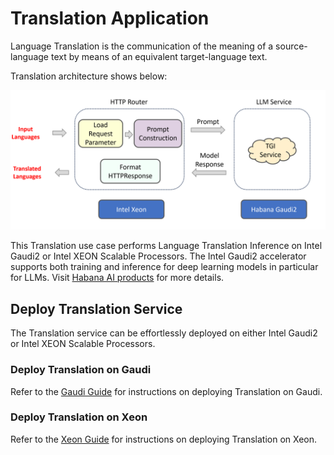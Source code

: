 # Translation Application

Language Translation is the communication of the meaning of a source-language text by means of an equivalent target-language text.

Translation architecture shows below:

![architecture](./assets/img/translation_architecture.png)

This Translation use case performs Language Translation Inference on Intel Gaudi2 or Intel XEON Scalable Processors. The Intel Gaudi2 accelerator supports both training and inference for deep learning models in particular for LLMs. Visit [Habana AI products](https://habana.ai/products) for more details.

## Deploy Translation Service

The Translation service can be effortlessly deployed on either Intel Gaudi2 or Intel XEON Scalable Processors.

### Deploy Translation on Gaudi

Refer to the [Gaudi Guide](./docker_compose/Intel/HPU/README.md) for instructions on deploying Translation on Gaudi.

### Deploy Translation on Xeon

Refer to the [Xeon Guide](./docker_compose/Intel/CPU/README.md) for instructions on deploying Translation on Xeon.
